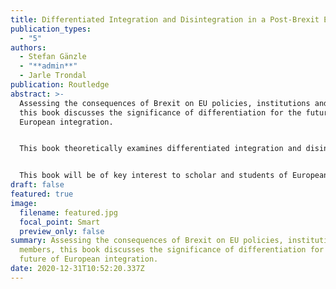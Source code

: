 ```yaml
---
title: Differentiated Integration and Disintegration in a Post-Brexit Era
publication_types:
  - "5"
authors:
  - Stefan Gänzle
  - "**admin**"
  - Jarle Trondal
publication: Routledge
abstract: >-
  Assessing the consequences of Brexit on EU policies, institutions and members,
  this book discusses the significance of differentiation for the future of
  European integration.


  This book theoretically examines differentiated integration and disintegration, focuses on how this process affects key policy areas, norms and institutions of the EU, and analyses how the process of Brexit is perceived by and impacts on third countries as well as other organizations of regional integration in a comparative perspective. This edited book brings together both leading and emerging scholars to integrate the process of Brexit into a broader analysis of the evolution, establishment and impact of the EU as a system of differentiation.


  This book will be of key interest to scholar and students of European Union politics, European integration, Brexit, and more broadly to Public Administration, Law, Economics, Finance, Philosophy, History and International Relations.
draft: false
featured: true
image:
  filename: featured.jpg
  focal_point: Smart
  preview_only: false
summary: Assessing the consequences of Brexit on EU policies, institutions and
  members, this book discusses the significance of differentiation for the
  future of European integration.
date: 2020-12-31T10:52:20.337Z
---
```

